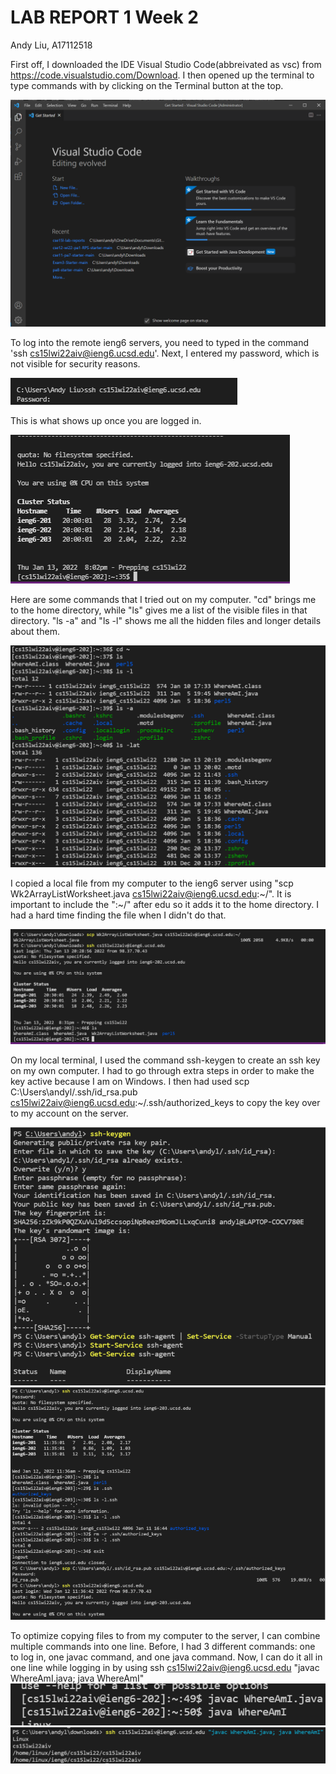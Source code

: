 # LAB REPORT 1 Week 2
Andy Liu, A17112518

First off, I downloaded the IDE Visual Studio Code(abbreivated as vsc) from https://code.visualstudio.com/Download. I then opened up the terminal to type commands with by clicking on the Terminal button at the top. 

![Image](img1/vscodesc.PNG)

To log into the remote ieng6 servers, you need to typed in the command 'ssh cs15lwi22aiv@ieng6.ucsd.edu'. Next, I entered my password, which is not visible for security reasons.

![Image](img1/loginRemoteServer.png)

This is what shows up once you are logged in.

![Image](img1/loggedInImage.png)

Here are some commands that I tried out on my computer. "cd" brings me to the home directory, while "ls" gives me a list of the visible files in that directory. "ls -a" and "ls -l" shows me all the hidden files and longer details about them.

![Image](img1/linuxcommands.PNG)

I copied a local file from my computer to the ieng6 server using "scp Wk2ArrayListWorksheet.java cs15lwi22aiv@ieng6.ucsd.edu:~/". It is important to include the ":~/" after edu so it adds it to the home directory. I had a hard time finding the file when I didn't do that.

![Image](img1/movingFiles.PNG)

On my local terminal, I used the command ssh-keygen to create an ssh key on my own computer. I had to go through extra steps in order to make the key active because I am on Windows. I then had used scp C:\Users\andyl/.ssh/id_rsa.pub cs15lwi22aiv@ieng6.ucsd.edu:~/.ssh/authorized_keys to copy the key over to my account on the server.

![Image](img1/part6command.PNG)
![Image](img1/part6commands.PNG)

To optimize copying files to from my computer to the server, I can combine multiple commands into one line. Before, I had 3 different commands: one to log in, one javac command, and one java command. Now, I can do it all in one line while logging in by using ssh cs15lwi22aiv@ieng6.ucsd.edu "javac WhereAmI.java; java WhereAmI"
![Image](img1/part7commands.PNG)
![Image](img1/part7command.PNG)